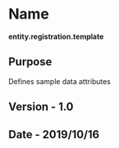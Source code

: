 # Name

**entity.registration.template**

## Purpose

Defines sample data attributes

## Version - 1.0

## Date - 2019/10/16